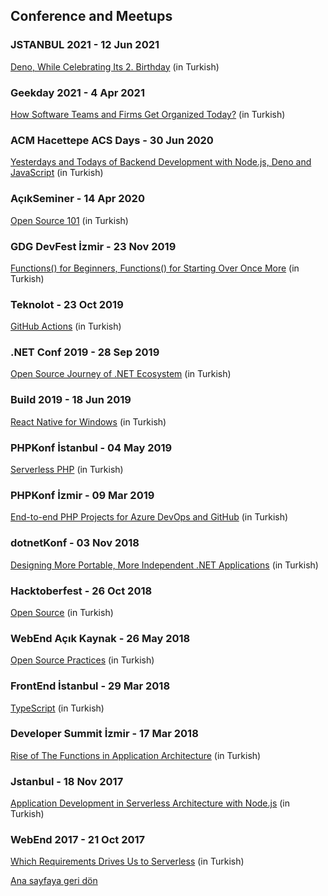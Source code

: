 ## Conference and Meetups

### JSTANBUL 2021 - 12 Jun 2021
[Deno, While Celebrating Its 2. Birthday](https://speakerdeck.com/eser/2-yasina-girerken-deno) (in Turkish)

### Geekday 2021 - 4 Apr 2021
[How Software Teams and Firms Get Organized Today?](https://speakerdeck.com/eser/gunumuzde-yazilim-ekipleri-ve-firmalari-nasil-organize-oluyor) (in Turkish)

### ACM Hacettepe ACS Days - 30 Jun 2020
[Yesterdays and Todays of Backend Development with Node.js, Deno and JavaScript](https://speakerdeck.com/eser/node-dot-js-deno-ve-javascript-ile-backend-gelistirmenin-dunu-ve-bugunu) (in Turkish)

### AçıkSeminer - 14 Apr 2020
[Open Source 101](https://speakerdeck.com/eser/acik-kaynak-101-acikseminer) (in Turkish)

### GDG DevFest İzmir - 23 Nov 2019
[Functions() for Beginners, Functions() for Starting Over Once More](https://speakerdeck.com/eser/yeni-baslayanlar-icin-fonksiyonlar-yeniden-baslamak-icin-fonksiyonlar) (in Turkish)

### Teknolot - 23 Oct 2019
[GitHub Actions](https://speakerdeck.com/eser/github-actions) (in Turkish)

### .NET Conf 2019 - 28 Sep 2019
[Open Source Journey of .NET Ecosystem](https://speakerdeck.com/eser/dot-net-ekosisteminin-acik-kaynak-yolculugu-ve-bugunu) (in Turkish)

### Build 2019 - 18 Jun 2019
[React Native for Windows](https://speakerdeck.com/eser/react-native-for-windows) (in Turkish)

### PHPKonf İstanbul - 04 May 2019
[Serverless PHP](https://speakerdeck.com/eser/serverless-php) (in Turkish)

### PHPKonf İzmir - 09 Mar 2019
[End-to-end PHP Projects for Azure DevOps and GitHub](https://speakerdeck.com/eser/azure-devops-ve-github-ile-uctan-uca-php-projeleri) (in Turkish)

### dotnetKonf - 03 Nov 2018
[Designing More Portable, More Independent .NET Applications](https://speakerdeck.com/eser/daha-tasinabilir-daha-bagimsiz-net-uygulamalari-tasarlamak) (in Turkish)

### Hacktoberfest - 26 Oct 2018
[Open Source](https://speakerdeck.com/eser/acik-kaynak) (in Turkish)

### WebEnd Açık Kaynak - 26 May 2018
[Open Source Practices](https://speakerdeck.com/eser/acik-kaynak-pratikleri) (in Turkish)

### FrontEnd İstanbul - 29 Mar 2018
[TypeScript](https://speakerdeck.com/eser/typescript) (in Turkish)

### Developer Summit İzmir - 17 Mar 2018
[Rise of The Functions in Application Architecture](https://speakerdeck.com/eser/uygulama-mimarisinde-fonksiyonlarin-yukselisi) (in Turkish)

### Jstanbul - 18 Nov 2017
[Application Development in Serverless Architecture with Node.js](https://speakerdeck.com/eser/node-dot-js-ile-serverless-mimaride-gelistirme-yapmak) (in Turkish)

### WebEnd 2017 - 21 Oct 2017
[Which Requirements Drives Us to Serverless](https://speakerdeck.com/eser/hangi-ihtiyaclarla-serverlessa-yoneldik) (in Turkish)


[Ana sayfaya geri dön](../../README.md)
